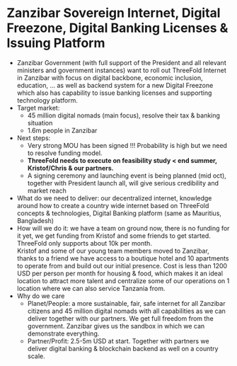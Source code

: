# Zanzibar Sovereign Internet, Digital Freezone,  Digital Banking Licenses & Issuing Platform



* Zanzibar Government (with full support of the President and all relevant ministers and government instances) want to roll out ThreeFold Internet in Zanzibar with focus on digital backbone, economic inclusion, education, … as well as backend system for a new Digital Freezone which also has capability to issue banking licenses and supporting technology platform.
* Target market: 
    * 45 million digital nomads (main focus), resolve their tax & banking situation
    * 1.6m people in Zanzibar
* Next steps:
    * Very strong MOU has been signed !!! Probability is high but we need to resolve funding model.
    * **ThreeFold needs to execute on feasibility study &lt; end summer, Kristof/Chris & our partners.**
    * A signing ceremony and launching event is being planned (mid oct), together with President launch all, will give serious credibility and market reach
* What do we need to deliver: our decentralized internet, knowledge around how to create a country wide internet based on ThreeFold concepts & technologies, Digital Banking platform (same as Mauritius, Bangladesh)
* How will we do it: we have a team on ground now, there is no funding for it yet, we get funding from Kristof and some friends to get started. ThreeFold only supports about 10k per month. \
Kristof and some of our young team members moved to Zanzibar, thanks to a friend we have access to a boutique hotel and 10 apartments to operate from and build out our initial presence. Cost is less than 1200 USD per person per month for housing & food, which makes it an ideal location to attract more talent and centralize some of our operations on 1 location where we can also service Tanzania from.
* Why do we care
    * Planet/People: a more sustainable, fair, safe internet for all Zanzibar citizens and 45 million digital nomads with all capabilities as we can deliver together with our partners. We get full freedom from the government. Zanzibar gives us the sandbox in which we can demonstrate everything.
    * Partner/Profit: 2.5-5m USD at start. Together with partners we deliver digital banking & blockchain backend as well on a country scale.
